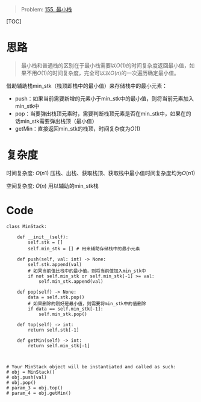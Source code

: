 
> Problem: [155. 最小栈](https://leetcode.cn/problems/min-stack/description/)

[TOC]

# 思路

> 最小栈和普通栈的区别在于最小栈需要以$O(1)$的时间复杂度返回最小值，如果不用$O(1)$的时间复杂度，完全可以以$O(n)$的一次遍历确定最小值。

借助辅助栈min_stk（栈顶即栈中的最小值）来存储栈中的最小元素：
- push：如果当前需要新增的元素小于min_stk中的最小值，则将当前元素加入min_stk中
- pop：当要弹出栈顶元素时，需要判断栈顶元素是否在min_stk中，如果在的话min_stk需要弹出栈顶（最小值）
- getMin：直接返回min_stk的栈顶，时间复杂度为$O(1)$

# 复杂度

时间复杂度: $O(n1)$ 压栈、出栈、获取栈顶、获取栈中最小值时间复杂度均为$O(n1)$

空间复杂度: $O(n)$ 用以辅助的min_stk栈



# Code
```Python3 []
class MinStack:

    def __init__(self):
        self.stk = []
        self.min_stk = [] # 用来辅助存储栈中的最小元素

    def push(self, val: int) -> None:
        self.stk.append(val)
        # 如果当前值比栈中的最小值，则将当前值加入min_stk中
        if not self.min_stk or self.min_stk[-1] >= val:
            self.min_stk.append(val)

    def pop(self) -> None:
        data = self.stk.pop()
        # 如果删除的刚好是最小值，则需要将min_stk中的值删除
        if data == self.min_stk[-1]:
            self.min_stk.pop()

    def top(self) -> int:
        return self.stk[-1]

    def getMin(self) -> int:
        return self.min_stk[-1]



# Your MinStack object will be instantiated and called as such:
# obj = MinStack()
# obj.push(val)
# obj.pop()
# param_3 = obj.top()
# param_4 = obj.getMin()
```
  
